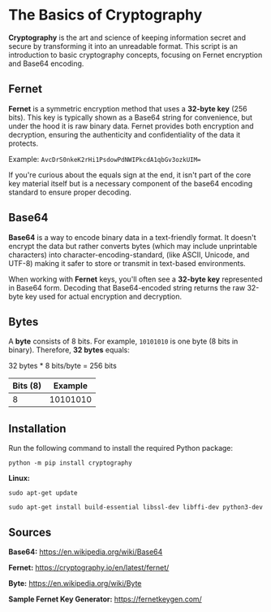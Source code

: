 # The Basics of Cryptography
**Cryptography** is the art and science of keeping information secret and secure by transforming it into an unreadable format.
This script is an introduction to basic cryptography concepts, focusing on Fernet encryption and Base64 encoding.

## Fernet
**Fernet** is a symmetric encryption method that uses a **32-byte key** (256 bits). This key is typically shown as a Base64 string for convenience, but under the hood it is raw binary data. Fernet provides both encryption and decryption, ensuring the authenticity and confidentiality of the data it protects.

Example: `AvcDrS0nkeK2rHi1PsdowPdNWIPkcdA1qbGv3ozkUIM=`

If you're curious about the equals sign at the end, it isn't part of the core key material itself but is a necessary component of the base64 encoding standard to ensure proper decoding.

## Base64
**Base64** is a way to encode binary data in a text-friendly format. It doesn't encrypt the data but rather converts bytes (which may include unprintable characters) into character-encoding-standard, (like ASCII, Unicode, and UTF-8) making it safer to store or transmit in text-based environments.

When working with **Fernet** keys, you'll often see a **32-byte key** represented in Base64 form. Decoding that Base64-encoded string returns the raw 32-byte key used for actual encryption and decryption.

## Bytes
A **byte** consists of 8 bits. For example, `10101010` is one byte (8 bits in binary). Therefore, **32 bytes** equals:

32 bytes * 8 bits/byte = 256 bits

| Bits (8) | Example   |
|----------|-----------|
| 8        | 10101010  |

## Installation

Run the following command to install the required Python package:

`python -m pip install cryptography  `


**Linux:**

`sudo apt-get update`

`sudo apt-get install build-essential libssl-dev libffi-dev python3-dev`

## Sources
**Base64:**
https://en.wikipedia.org/wiki/Base64

**Fernet:**
https://cryptography.io/en/latest/fernet/

**Byte:**
https://en.wikipedia.org/wiki/Byte

**Sample Fernet Key Generator:**
https://fernetkeygen.com/
